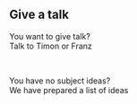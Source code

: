 ## Give a talk

You want to give talk?  
Talk to Timon or Franz

<br>

You have no subject ideas?  
We have prepared a list of ideas
